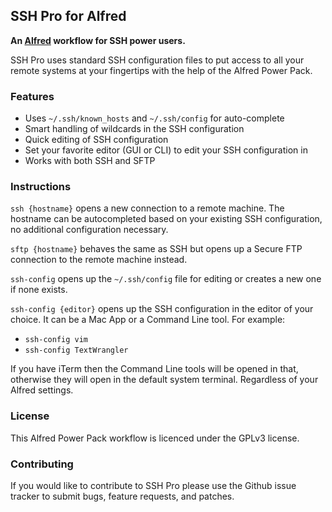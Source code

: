 ## SSH Pro for Alfred

**An [Alfred](http://www.alfredapp.com/) workflow for SSH power users.**

SSH Pro uses standard SSH configuration files to put access to all your remote systems at your fingertips with the help of the Alfred Power Pack.

### Features

* Uses `~/.ssh/known_hosts` and `~/.ssh/config` for auto-complete
* Smart handling of wildcards in the SSH configuration
* Quick editing of SSH configuration
* Set your favorite editor (GUI or CLI) to edit your SSH configuration in
* Works with both SSH and SFTP

### Instructions

`ssh {hostname}` opens a new connection to a remote machine. The hostname can be autocompleted based on your existing SSH configuration, no additional configuration necessary.

`sftp {hostname}` behaves the same as SSH but opens up a Secure FTP connection to the remote machine instead.

`ssh-config` opens up the `~/.ssh/config` file for editing or creates a new one if none exists.

`ssh-config {editor}` opens up the SSH configuration in the editor of your choice. It can be a Mac App or a Command Line tool. For example:

* `ssh-config vim`
* `ssh-config TextWrangler`

If you have iTerm then the Command Line tools will be opened in that, otherwise they will open in the default system terminal. Regardless of your Alfred settings.

### License

This Alfred Power Pack workflow is licenced under the GPLv3 license.

### Contributing

If you would like to contribute to SSH Pro please use the Github issue tracker to submit bugs, feature requests, and patches.
